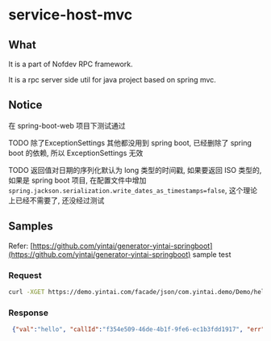 # service-host-mvc

## What

It is a part of Nofdev RPC framework. 

It is a rpc server side util for java project based on spring mvc. 

## Notice

在 spring-boot-web 项目下测试通过

TODO 除了ExceptionSettings 其他都没用到 spring boot, 已经删除了 spring boot 的依赖, 所以 ExceptionSettings 无效

TODO 返回值对日期的序列化默认为 long 类型的时间戳, 如果要返回 ISO 类型的, 如果是 spring boot 项目, 在配置文件中增加`spring.jackson.serialization.write_dates_as_timestamps=false`, 这个理论上已经不需要了, 还没经过测试

## Samples

Refer: [https://github.com/yintai/generator-yintai-springboot](https://github.com/yintai/generator-yintai-springboot) sample test

### Request


```bash
curl -XGET https://demo.yintai.com/facade/json/com.yintai.demo/Demo/hello?params=["hello"]
```

### Response

```json
 {"val":"hello", "callId":"f354e509-46de-4b1f-9fe6-ec1b3fdd1917", "err":null}
```
